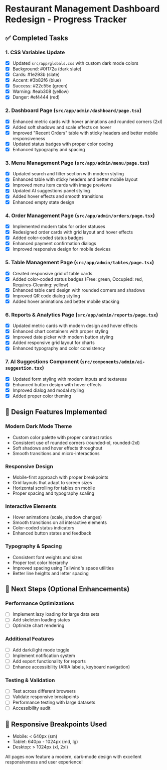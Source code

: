 # Restaurant Management Dashboard Redesign - Progress Tracker

## ✅ Completed Tasks

### 1. CSS Variables Update
- [x] Updated `src/app/globals.css` with custom dark mode colors
- [x] Background: #0f172a (dark slate)
- [x] Cards: #1e293b (slate)
- [x] Accent: #3b82f6 (blue)
- [x] Success: #22c55e (green)
- [x] Warning: #eab308 (yellow)
- [x] Danger: #ef4444 (red)

### 2. Dashboard Page (`src/app/admin/dashboard/page.tsx`)
- [x] Enhanced metric cards with hover animations and rounded corners (2xl)
- [x] Added soft shadows and scale effects on hover
- [x] Improved "Recent Orders" table with sticky headers and better mobile responsiveness
- [x] Updated status badges with proper color coding
- [x] Enhanced typography and spacing

### 3. Menu Management Page (`src/app/admin/menu/page.tsx`)
- [x] Updated search and filter section with modern styling
- [x] Enhanced table with sticky headers and better mobile layout
- [x] Improved menu item cards with image previews
- [x] Updated AI suggestions panel styling
- [x] Added hover effects and smooth transitions
- [x] Enhanced empty state design

### 4. Order Management Page (`src/app/admin/orders/page.tsx`)
- [x] Implemented modern tabs for order statuses
- [x] Redesigned order cards with grid layout and hover effects
- [x] Added color-coded status badges
- [x] Enhanced payment confirmation dialogs
- [x] Improved responsive design for mobile devices

### 5. Table Management Page (`src/app/admin/tables/page.tsx`)
- [x] Created responsive grid of table cards
- [x] Added color-coded status badges (Free: green, Occupied: red, Requires-Cleaning: yellow)
- [x] Enhanced table card design with rounded corners and shadows
- [x] Improved QR code dialog styling
- [x] Added hover animations and better mobile stacking

### 6. Reports & Analytics Page (`src/app/admin/reports/page.tsx`)
- [x] Updated metric cards with modern design and hover effects
- [x] Enhanced chart containers with proper styling
- [x] Improved date picker with modern button styling
- [x] Added responsive grid layout for charts
- [x] Enhanced typography and color consistency

### 7. AI Suggestions Component (`src/components/admin/ai-suggestion.tsx`)
- [x] Updated form styling with modern inputs and textareas
- [x] Enhanced button design with hover effects
- [x] Improved dialog and modal styling
- [x] Added proper color theming

## 🎨 Design Features Implemented

### Modern Dark Mode Theme
- Custom color palette with proper contrast ratios
- Consistent use of rounded corners (rounded-xl, rounded-2xl)
- Soft shadows and hover effects throughout
- Smooth transitions and micro-interactions

### Responsive Design
- Mobile-first approach with proper breakpoints
- Grid layouts that adapt to screen sizes
- Horizontal scrolling for tables on mobile
- Proper spacing and typography scaling

### Interactive Elements
- Hover animations (scale, shadow changes)
- Smooth transitions on all interactive elements
- Color-coded status indicators
- Enhanced button states and feedback

### Typography & Spacing
- Consistent font weights and sizes
- Proper text color hierarchy
- Improved spacing using Tailwind's space utilities
- Better line heights and letter spacing

## 🚀 Next Steps (Optional Enhancements)

### Performance Optimizations
- [ ] Implement lazy loading for large data sets
- [ ] Add skeleton loading states
- [ ] Optimize chart rendering

### Additional Features
- [ ] Add dark/light mode toggle
- [ ] Implement notification system
- [ ] Add export functionality for reports
- [ ] Enhance accessibility (ARIA labels, keyboard navigation)

### Testing & Validation
- [ ] Test across different browsers
- [ ] Validate responsive breakpoints
- [ ] Performance testing with large datasets
- [ ] Accessibility audit

## 📱 Responsive Breakpoints Used
- Mobile: < 640px (sm)
- Tablet: 640px - 1024px (md, lg)
- Desktop: > 1024px (xl, 2xl)

All pages now feature a modern, dark-mode design with excellent responsiveness and user experience!
